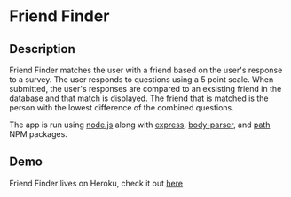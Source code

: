 # Friend Finder

## Description

Friend Finder matches the user with a friend based on the user's response to a survey. The user responds to questions using a 5 point scale. When submitted, the user's responses are compared to an exsisting friend in the database and that match is displayed. The friend that is matched is the person with the lowest difference of the combined questions.

The app is run using [node.js](https://nodejs.org/en/) along with [express](https://www.npmjs.com/package/express), [body-parser](https://www.npmjs.com/package/body-parser), and [path](https://www.npmjs.com/package/path) NPM packages.

## Demo

Friend Finder lives on Heroku, check it out [here](https://salty-falls-15268.herokuapp.com/)
